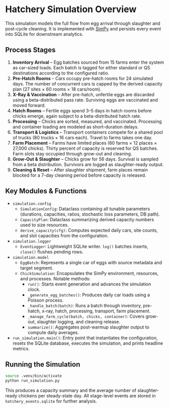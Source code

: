 # Hatchery Simulation Overview

This simulation models the full flow from egg arrival through slaughter and post-cycle cleaning. It is implemented with [SimPy](https://simpy.readthedocs.io/) and persists every event into SQLite for downstream analytics.

## Process Stages

1. **Inventory Arrival** – Egg batches sourced from 15 farms enter the system as car-sized loads. Each batch is tagged for either standard or QS destinations according to the configured ratio.
2. **Pre-Hatch Rooms** – Cars occupy pre-hatch rooms for 24 simulated days. The number of concurrent cars is capped by the derived capacity plan (27 sites × 60 rooms × 18 cars/room).
3. **X-Ray & Vaccination** – After pre-hatch, unfertile eggs are discarded using a beta-distributed pass rate. Surviving eggs are vaccinated and moved forward.
4. **Hatch Rooms** – Fertile eggs spend 3–5 days in hatch rooms before chicks emerge, again subject to a beta-distributed hatch rate.
5. **Processing** – Chicks are sorted, measured, and vaccinated. Processing and container loading are modeled as short-duration delays.
6. **Transport & Logistics** – Transport containers compete for a shared pool of trucks (80 trucks × 16 cars each). Travel to farms takes one day.
7. **Farm Placement** – Farms have limited places (60 farms × 12 places × 27,000 chicks). Thirty percent of capacity is reserved for QS batches. Farm slots stay occupied through grow-out and cleaning.
8. **Grow-Out & Slaughter** – Chicks grow for 56 days. Survival is sampled from a beta distribution. Survivors are logged as slaughter-ready output.
9. **Cleaning & Reset** – After slaughter shipment, farm places remain blocked for a 7-day cleaning period before capacity is released.

## Key Modules & Functions

- `simulation.config`
  - `SimulationConfig`: Dataclass containing all tunable parameters (durations, capacities, ratios, stochastic loss parameters, DB path).
  - `CapacityPlan`: Dataclass summarizing derived capacity numbers used to size resources.
  - `derive_capacity(cfg)`: Computes expected daily cars, site counts, and slot capacities from the configuration.
- `simulation.logger`
  - `EventLogger`: Lightweight SQLite writer. `log()` batches inserts, `close()` flushes pending rows.
- `simulation.model`
  - `EggBatch`: Represents a single car of eggs with source metadata and target segment.
  - `ChickSimulation`: Encapsulates the SimPy environment, resources, and processes. Notable methods:
    - `run()`: Starts event generation and advances the simulation clock.
    - `_generate_egg_batches()`: Produces daily car loads using a Poisson process.
    - `_handle_batch(batch)`: Runs a batch through inventory, pre-hatch, x-ray, hatch, processing, transport, farm placement.
    - `_manage_farm_cycle(batch, chicks, container)`: Covers grow-out, slaughter logging, and cleaning release.
    - `summarize()`: Aggregates post-warmup slaughter output to compute daily averages.
- `run_simulation.main()`: Entry point that instantiates the configuration, resets the SQLite database, executes the simulation, and prints headline metrics.

## Running the Simulation

```bash
source .venv/bin/activate
python run_simulation.py
```

This produces a capacity summary and the average number of slaughter-ready chickens per steady-state day. All stage-level events are stored in `hatchery_events.sqlite` for further analysis.
